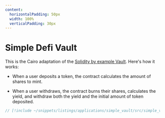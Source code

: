 ```yaml
---
content:
  horizontalPadding: 50px
  width: 100%
  verticalPadding: 30px
---
```


# Simple Defi Vault

This is the Cairo adaptation of the [Solidity by example Vault](https://solidity-by-example.org/defi/vault/).
Here's how it works:

- When a user deposits a token, the contract calculates the amount of shares to mint.

- When a user withdraws, the contract burns their shares, calculates the yield, and withdraw both the yield and the initial amount of token deposited.

```rust
// [!include ~/snippets/listings/applications/simple_vault/src/simple_vault.cairo]
```
